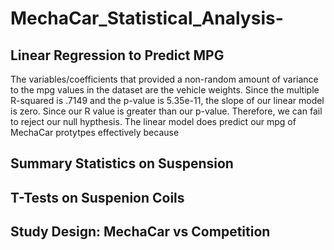 # MechaCar_Statistical_Analysis-

## Linear Regression to Predict MPG
The variables/coefficients that provided a non-random amount of variance to the mpg values in the dataset are the vehicle weights. Since the multiple R-squared is .7149 and the p-value is 5.35e-11, the slope of our linear model is zero. Since our R value is greater than our p-value. Therefore, we can fail to reject our null hypthesis. The linear model does predict our mpg of MechaCar protytpes effectively because 

## Summary Statistics on Suspension


## T-Tests on Suspenion Coils

## Study Design: MechaCar vs Competition

